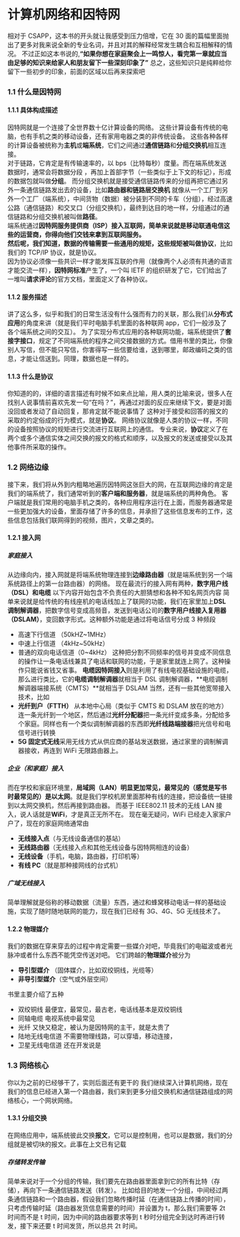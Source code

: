# 计算机网络和因特网

相对于 CSAPP，这本书的开头就让我感受到压力倍增，它在 30 面的篇幅里面抛出了更多对我来说全新的专业名词，并且对其的解释经常发生耦合和互相解释的情况。
不过正如这本书说的,**“如果你想在家庭聚会上一鸣惊人，看完第一章就应当由足够的知识来给家人和朋友留下一些深刻印象了”**
总之，这些知识只是纯粹给你留下一些初步的印象，前面的区域以后再来探索吧

### 1.1 什么是因特网

#### 1.1.1 具体构成描述

因特网就是一个连接了全世界数十亿计算设备的网络。
这些计算设备有传统的电脑，也有手机之类的移动设备，还有家用电器之类的非传统设备。
这些各种各样的计算设备被统称为**主机**或**端系统**，它们之间通过**通信链路**和**分组交换机**相互连接。  
对于链路，它肯定是有传输速率的，以 bps（比特每秒）度量。而在端系统发送数据时，通常会将数据分段
，再加上首部字节（一些类似于上下文的标记），形成的数据包就叫做**分组**。
而分组交换机就是接受通信链路传来的分组再把它通过另外一条通信链路发出去的设备，比如**路由器和链路层交换机**
就像从一个工厂到另外一个工厂（端系统），中间货物（数据）被分装到不同的卡车（分组），经过高速公路（通信链路）和交叉口（分组交换机），最终到达目的地一样，分组通过的通信链路和分组交换机被叫做**路径**。  
端系统通过**因特网服务提供商（ISP）**接入互联网，简单来说就是移动联通电信这些的运营商，你得向他们交钱来拿到互联网服务。  
然后呢，我们知道，数据的传输需要一些通用的规矩，这些规矩被叫做**协议**，比如我们的 TCP/IP 协议，就是协议。  
因为协议必须像一些共识一样才能发挥互联的作用（就像两个人必须有共通的语言才能交流一样），**因特网标准**产生了，一个叫 IETF 的组织研发了它，它们给出了一堆叫**请求评论**的官方文档，里面定义了各种协议。

#### 1.1.2 服务描述

讲了这么多，似乎和我们的日常生活没有什么强而有力的关联，那么我们从**分布式应用**的角度来讲（就是我们平时电脑手机里面的各种联网 app，它们一般涉及了各个端系统之间的交互）。
为了实现分布式应用的各种联网功能，端系统提供了**套接字接口**，规定了不同端系统的程序之间交接数据的方式。借用书里的类比，你像别人写信，但不能只写信，你害得写一些信要给谁，送到哪里，邮政编码之类的信息，才能让信送到。同理，数据也是一样的。

#### 1.1.3 什么是协议

你知道的的，详细的语言描述有时候不如来点比喻，用人类的比喻来说，很多人在找别人说事情前喜欢先发一句“在吗？”，再通过对面的反应来继续下文，要是对面没回或者发动了自动回复，那肯定就不能说事情了
这种对于接受和回答的报文的采取的约定俗成的行为模式，就是**协议**。
网络协议就像是人类的协议一样，不同的设备按照协议的规矩进行交流进行互联网上的通信。
专业来说，**协议**定义了在两个或多个通信实体之间交换的报文的格式和顺序，以及报文的发送或接受以及其他事件所采取的操作。

### 1.2 网络边缘

接下来，我们将从外到内粗略地遍历因特网这张巨大的网，在互联网边缘的肯定是我们的端系统了，我们通常听到的**客户端和服务器**，就是端系统的两种角色。
客户端就是我们常用的电脑手机之类的，各种应用程序运行在上面，而服务器通常是一些更加强大的设备，里面存储了许多的信息，并承担了这些信息发布的工作，这些信息包括我们联网得到的视频，图片，文章之类的。

#### 1.2.1 接入网

##### 家庭接入

从边缘向内，接入网就是将端系统物理连接到**边缘路由器**（就是端系统到另一个端系统路径上的第一台路由器）的网络。
现在最流行的接入网有两种，**数字用户线（DSL）**和**电缆**
以下内容开始包含不负责任的大胆猜想和各种不知名网页内容
简单来说就是给传统的有线座机的电话线加上了联网的功能，我们在家里加上**DSL 调制解调器**，把数字信号变成高频音，发送到电话公司的**数字用户线接入复用器（DSLAM）**，变回数字形式。这种额外功能是通过将电话信号分成 3 种频段

- 高速下行信道 （50kHZ~1MHz）
- 中速上行信道 （4kHz~50kHz）
- 普通的双向电话信道（0~4kHz）
  这种把分割不同频率的信号并变成不同信息的操作让一条电话线兼具了电话和联网的功能，于是家里就连上网了。这种操作只能说省钱又省事。
  **电缆因特网接入**则是利用了有线电视基础设施的电缆，那么进行类比，它的**电缆调制解调器**就相当于 DSL 调制解调器，**电缆调制解调器端接系统（CMTS）**就相当于 DSLAM
  当然，还有一些其他宽带接入技术，比如
- **光纤到户（FTTH）** 从本地中心局（类似于 CMTS 和 DSLAM 放在的地方）连一条光纤到一个地区，然后通过**光纤分配器**把一条光纤变成多条，分配给多个家庭。同样也有一个类似调制解调器的东西即**光纤线路端接器**把光信号和电信号进行转换
- **5G 固定式无线**采用无线方式从供应商的基站发送数据，通过家里的调制解调器接收，再连到 WiFi 无限路由器上。

##### 企业（和家庭）接入

而在学校和家庭环境里，**局域网（LAN）**明显更加常见，最常见的（感觉是写书时最常见的）是**以太网**。就是我们学校机房里面那种有线的连接，把设备统一链接到以太网交换机，然后再接到路由器。
而基于 IEEE802.11 技术的无线 LAN 接入，说人话就是**WiFi**，才是真正无所不在。
现在毫无疑问，WiFi 已经走入家家户户了，现在的家庭网络通常由

- **无线接入点**（与无线设备通信的基站）
- **无线路由器**（无线接入点和其他无线设备与因特网相连的设备）
- **无线设备**（手机，电脑，路由器，打印机等）
- **有线 PC**（就是那种接网线的台式机）

##### 广域无线接入

简单理解就是俗称的移动数据（流量）东西，通过和蜂窝移动电话一样的基础设施，实现了随时随地联网的能力，现在我们已经有 3G、4G、5G 无线技术了。

#### 1.2.2 物理媒介

我们的数据在穿来穿去的过程中肯定需要一些媒介对吧，毕竟我们的电磁波或者光脉冲或者什么东西不能凭空传送对吧。
它们跨越的**物理媒介**被分为

- **导引型媒介** （固体媒介，比如双绞铜线，光缆等）
- **非导引型媒介**（空气或外层空间）

书里主要介绍了五种

- 双绞铜线 最便宜，最常见，最古老，电话线基本是双绞铜线
- 同轴电缆 电视系统中最常见
- 光纤 又快又稳定，被认为是因特网的主干，就是太贵了
- 陆地无线电信道 不需要物理线路，可以穿墙，移动连接，
- 卫星无线电信道 还在开发说是

### 1.3 网络核心

你以为之前的已经够干了，实则后面还有更干的
我们继续深入计算机网络，现在我们的信息已经进入第一个路由器，我们来到更多分组交换机和通信链路组成的网络核心，一个网状网络。

#### 1.3.1 分组交换

在网络应用中，端系统彼此交换**报文**，它可以是控制用，也可以是数据，我们的分组就是被切块的报文。此事在上文已有记载

##### 存储转发传输

简单来说对于一个分组的传输，我们要先在路由器里面拿到它的所有比特（存储），再向下一条通信链路发送（转发）。
比如给目的地发一个分组，中间经过两条通信链路和一个路由器，假设我们忽略传播时延（在通信链路上传播的时间），只考虑传输时延（路由器发货信息需要的时间）并设置为 t，那么我们需要等 2t 时间而不是 t 时间，因为中间的路由器要求等到 t 秒时分组完全到达时再进行转发，接下来还要 t 时间发货，所以总共 2t 时间。

